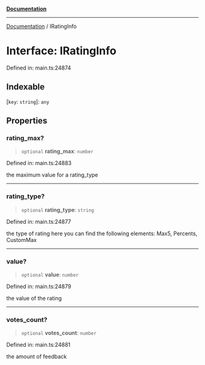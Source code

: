 [**Documentation**](../README.md)

***

[Documentation](../README.md) / IRatingInfo

# Interface: IRatingInfo

Defined in: main.ts:24874

## Indexable

\[`key`: `string`\]: `any`

## Properties

### rating\_max?

> `optional` **rating\_max**: `number`

Defined in: main.ts:24883

the maximum value for a rating_type

***

### rating\_type?

> `optional` **rating\_type**: `string`

Defined in: main.ts:24877

the type of rating
here you can find the following elements: Max5, Percents, CustomMax

***

### value?

> `optional` **value**: `number`

Defined in: main.ts:24879

the value of the rating

***

### votes\_count?

> `optional` **votes\_count**: `number`

Defined in: main.ts:24881

the amount of feedback
